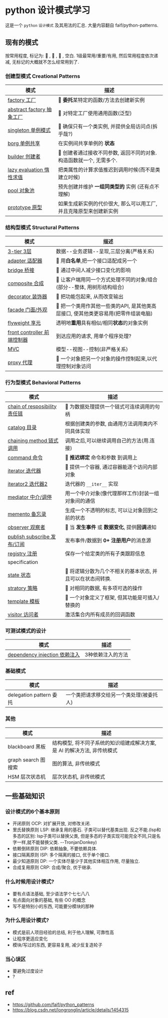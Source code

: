 # python 设计模式学习

这是一个 `python` `设计模式` 及其用法的汇总. 大量内容翻自 faif/python-patterns.

## 现有的模式

按常用程度, 标记为: 🥇 , 🥈 , 🥉 , 空白. 1级最常用/重要/有用, 然后常用程度依次递减, 无标记的大概就不怎么经常用到了.

### 创建型模式 Creational Patterns
| 模式                                                      | 描述                                                                |
| --------------------------------------------------------- | ------------------------------------------------------------------- |
| [factory 工厂](patterns/factory.py)                       | 🥈 **委托**某特定的函数/方法去创建新实例                             |
| [abstract factory 抽象工厂](patterns/abstract_factory.py) | 🥈 对特定工厂使用通用函数(泛型)                                      |
| [singleton 单例模式](patterns/singleton.py)               | 🥇 确保只有一个类实例, 并提供全局访问点(拆乎哉?)                     |
| [borg 单例共享](patterns/borg.py)                         | 在实例间共享单例的 **状态**                                         |
| [builder 创建者](patterns/builder.py)                     | 🥉 创建者通过接收不同参数, 返回不同的对象. 构造函数就一个, 无需多个. |
| [lazy evaluation 惰性求值](patterns/lazy_evaluation.py)   | 把类属性的计算求值推迟到调用时候(而不是类建立时候)                  |
| [pool 对象池](patterns/pool.py)                           | 预先创建并维护 **一组同类型的** 实例 (还有点不理解)                 |
| [prototype 原型](patterns/prototype.py)                   | 如果生成新实例的代价很大, 那么可以用工厂, 并且克隆原型来创建新实例  |


### 结构型模式 Structural Patterns
| 模式                                                        | 描述                                                                              |
| ----------------------------------------------------------- | --------------------------------------------------------------------------------- |
| [3-tier 3层](patterns/3-tier.py)                            | 数据--业务逻辑--呈现,三层分离(严格关系)                                           |
| [adapter 适配器](patterns/adapter.py)                       | 🥈 用**白名单**,把一个接口适配成另一个                                             |
| [bridge 桥接](patterns/bridge.py)                           | 🥉 通过中间人减少接口变化的影响                                                    |
| [composite 合成](patterns/composite.py)                     | 🥇 让客户端用同一个方式处理不同的对象/组合(部分--整体, 用树形结构组合)             |
| [decorator 装饰器](patterns/decorator.py)                   | 🥈 把功能包起来, 从而改变输出                                                      |
| [facade 门面/外观](patterns/facade.py)                      | 🥇 把一个类用作其他一些类的API, 是其他类高层接口, 使其他类更容易用(把零件组装电脑) |
| [flyweight 享元](patterns/flyweight.py)                     | 透明地**重用**具有相似/相同**状态**的对象实例                                     |
| [front controller 前端控制器](patterns/front_controller.py) | 到达应用的请求, 用单个程序处理?                                                   |
| [MVC](patterns/mvc.py)                                      | 模型--视图--控制(非严格关系)                                                      |
| [proxy 代理](patterns/proxy.py)                             | 🥇 一个对象把另一个对象的操作控制起来,以代理控制对象访问                           |


### 行为型模式 Behavioral Patterns
| 模式                                                                 | 描述                                                      |
| -------------------------------------------------------------------- | --------------------------------------------------------- |
| [chain of resposibility 责任链](patterns/chain_of_responsibility.py) | 🥉 为数据处理提供一个链式可连续调用的句柄                  |
| [catalog 目录](patterns/catalog.py)                                  | 根据创建类的参数, 由通用方法调用类内不同具体实现          |
| [chaining method 链式调用](patterns/chaining_method.py)              | 调用之后,可以继续调用自己的方法(用.连接)                  |
| [command 命令](patterns/command.py)                                  | 🥈 **推迟绑定** 命令和参数 到调用上                        |
| [iterator 迭代器](patterns/iterator.py)                              | 🥇 提供一个容器, 通过容器能逐个访问内部对象                |
| [iterator2 迭代器2](patterns/iterator_alt.py)                        | 迭代器的 `__iter__` 实现                                  |
| [mediator 中介/调停](patterns/mediator.py)                           | 用一个中介对象(像代理那样工作)封装一组对象间的通信        |
| [memento 备忘录](patterns/memento.py)                                | 生成一个不透明的标志, 可以让对象回到之前的状态            |
| [observer 观察者](patterns/observer.py)                              | 🥇 当 **发生事件** 或 **数据变化**, 提供**回调**通知       |
| [publish subscribe 发布/订阅](patterns/publish_subscribe.py)         | 发布事件/数据到 **0+ 注册用户**的消息源                   |
| [registry 注册](patterns/registry.py)                                | 保存一个给定类的所有子类跟踪信息                          |
| specification                                                        |                                                           |
| [state 状态](patterns/state.py)                                      | 🥈 将逻辑分散为几个不相关的基本状态, 并且可以在状态间转换. |
| [stratory 策略](patterns/strategy.py)                                | 🥈 对相同的数据, 有多项可选的操作                          |
| [template 模板](patterns/template.py)                                | 🥇 一个对象定义了框架, 但其功能是可插入/替换的             |
| [visitor 访问者](patterns/visitor.py)                                | 激活集合内所有成员的回调函数                              |

### 可测试模式的设计
| 模式                          | 描述              |
| ----------------------------- | ----------------- |
| [dependency injection 依赖注入](patterns/dependency_injection.py) | 3种依赖注入的方法 |

### 基础模式
| 模式                    | 描述                                     |
| ----------------------- | ---------------------------------------- |
| delegation pattern 委托 | 一个类把请求移交给另一个类处理(被委托人) |

### 其他
| 模式                | 描述                                                                     |
| ------------------- | ------------------------------------------------------------------------ |
| blackboard 黑板     | 结构模型, 将不同子系统的知识组建成解决方案, 是 AI 的解决方法, 非传统模式 |
| graph search 图搜索 | 图的算法, 非传统模式                                                     |
| HSM 层次状态机      | 层次状态机, 非传统模式                                                   |

## 一些基础知识

### 设计模式的6个基本原则
- 开闭原则 OCP: 对扩展开放, 对修改关闭.
- 里氏替换原则 LSP: 继承复用的基石. 子类可以替代基类出现. 反之不能.(lsp和多态的区别: lsp子类可以替换父类, 但是多态的子类实现可能完全不同,只是名字一样,就不能替换父类. --TronjanDonkey)
- 依赖倒转原则 DIP: 依赖抽象, 不要依赖具体.
- 接口隔离原则 ISP: 多个隔离的接口, 优于单个接口.
- 最少知道原则 DP: 一个实体尽量少于其他实体相互作用, 尽量独立.
- 合成复用原则 CRP: 合成/聚合, 优于继承.


### 什么时候用设计模式?
- 要有点语法基础, 至少语法学个七七八八
- 有点面向对象的基础, 有些 OO 的概念
- 写不是特别小的东西, 可能要分模块的那种

### 为什么用设计模式?
- 模式是前人项目经验的总结, 利于他人理解, 可靠性高
- 让程序更适应变化
- 模块/写过的东西, 更容易复用, 减少反复造轮子

### 当心误区
- 要避免过度设计
- ?


## ref
- https://github.com/faif/python_patterns
- https://blog.csdn.net/longronglin/article/details/1454315